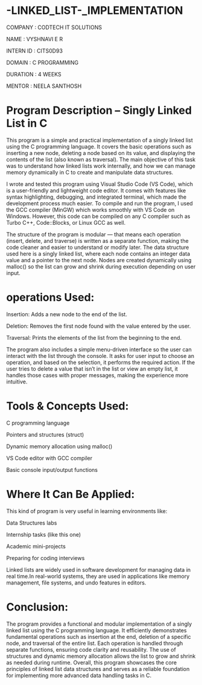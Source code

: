 # -LINKED_LIST-_IMPLEMENTATION

COMPANY : CODTECH IT SOLUTIONS

NAME : VYSHNAVI E R

INTERN ID : CITS0D93 

DOMAIN : C PROGRAMMING

DURATION : 4 WEEKS

MENTOR : NEELA SANTHOSH

# Program Description – Singly Linked List in C

This program is a simple and practical implementation of a singly linked list using the C programming language. It covers the basic operations such as inserting a new node, deleting a node based on its value, and displaying the contents of the list (also known as traversal). The main objective of this task was to understand how linked lists work internally, and how we can manage memory dynamically in C to create and manipulate data structures.

I wrote and tested this program using Visual Studio Code (VS Code), which is a user-friendly and lightweight code editor. It comes with features like syntax highlighting, debugging, and integrated terminal, which made the development process much easier. To compile and run the program, I used the GCC compiler (MinGW) which works smoothly with VS Code on Windows. However, this code can be compiled on any C compiler such as Turbo C++, Code::Blocks, or Linux GCC as well.

The structure of the program is modular — that means each operation (insert, delete, and traverse) is written as a separate function, making the code cleaner and easier to understand or modify later. The data structure used here is a singly linked list, where each node contains an integer data value and a pointer to the next node. Nodes are created dynamically using malloc() so the list can grow and shrink during execution depending on user input.

# operations Used:

Insertion: Adds a new node to the end of the list.

Deletion: Removes the first node found with the value entered by the user.

Traversal: Prints the elements of the list from the beginning to the end.

The program also includes a simple menu-driven interface so the user can interact with the list through the console. It asks for user input to choose an operation, and based on the selection, it performs the required action. If the user tries to delete a value that isn’t in the list or view an empty list, it handles those cases with proper messages, making the experience more intuitive.

# Tools & Concepts Used:

C programming language

Pointers and structures (struct)

Dynamic memory allocation using malloc()

VS Code editor with GCC compiler

Basic console input/output functions

# Where It Can Be Applied:

This kind of program is very useful in learning environments like:

Data Structures labs

Internship tasks (like this one)

Academic mini-projects

Preparing for coding interviews

Linked lists are widely used in software development for managing data in real time.In real-world systems, they are used in applications like memory management, file systems, and undo features in editors.

# Conclusion:

The program provides a functional and modular implementation of a singly linked list using the C programming language. It efficiently demonstrates fundamental operations such as insertion at the end, deletion of a specific node, and traversal of the entire list. Each operation is handled through separate functions, ensuring code clarity and reusability. The use of structures and dynamic memory allocation allows the list to grow and shrink as needed during runtime. Overall, this program showcases the core principles of linked list data structures and serves as a reliable foundation for implementing more advanced data handling tasks in C.
